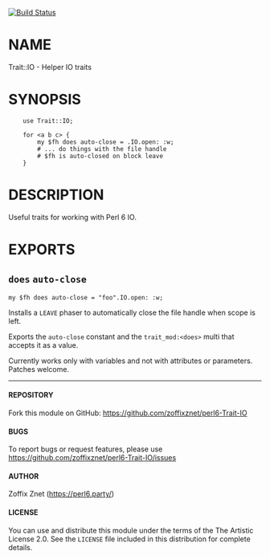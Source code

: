 [![Build Status](https://travis-ci.org/zoffixznet/perl6-Trait-IO.svg)](https://travis-ci.org/zoffixznet/perl6-Trait-IO)

# NAME

Trait::IO - Helper IO traits

# SYNOPSIS

```perl6
    use Trait::IO;

    for <a b c> {
        my $fh does auto-close = .IO.open: :w;
        # ... do things with the file handle
        # $fh is auto-closed on block leave
    }
```

# DESCRIPTION

Useful traits for working with Perl 6 IO.

# EXPORTS

## `does` `auto-close`

    my $fh does auto-close = "foo".IO.open: :w;

Installs a `LEAVE` phaser to automatically close the file handle when scope
is left.

Exports the `auto-close` constant and the `trait_mod:<does>` multi that
accepts it as a value.

Currently works only with variables and not with attributes or parameters.
Patches welcome.

----

#### REPOSITORY

Fork this module on GitHub:
https://github.com/zoffixznet/perl6-Trait-IO

#### BUGS

To report bugs or request features, please use
https://github.com/zoffixznet/perl6-Trait-IO/issues

#### AUTHOR

Zoffix Znet (https://perl6.party/)

#### LICENSE

You can use and distribute this module under the terms of the
The Artistic License 2.0. See the `LICENSE` file included in this
distribution for complete details.
